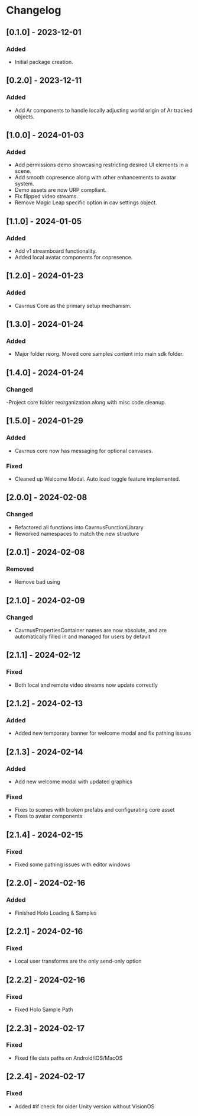 # Changelog

## [0.1.0] - 2023-12-01

### Added
- Initial package creation.

## [0.2.0] - 2023-12-11

### Added
- Add Ar components to handle locally adjusting world origin of Ar tracked objects.

## [1.0.0] - 2024-01-03

### Added
- Add permissions demo showcasing restricting desired UI elements in a scene.
- Add smooth copresence along with other enhancements to avatar system.
- Demo assets are now URP compliant.
- Fix flipped video streams.
- Remove Magic Leap specific option in cav settings object.

## [1.1.0] - 2024-01-05

### Added
- Add v1 streamboard functionality.
- Added local avatar components for copresence.

## [1.2.0] - 2024-01-23

### Added
- Cavrnus Core as the primary setup mechanism.

## [1.3.0] - 2024-01-24

### Added
- Major folder reorg. Moved core samples content into main sdk folder.

## [1.4.0] - 2024-01-24

### Changed
-Project core folder reorganization along with misc code cleanup.

## [1.5.0] - 2024-01-29

### Added
- Cavrnus core now has messaging for optional canvases.

### Fixed
- Cleaned up Welcome Modal. Auto load toggle feature implemented.

## [2.0.0] - 2024-02-08

### Changed
- Refactored all functions into CavrnusFunctionLibrary
- Reworked namespaces to match the new structure

## [2.0.1] - 2024-02-08

### Removed
- Remove bad using

## [2.1.0] - 2024-02-09

### Changed
- CavrnusPropertiesContainer names are now absolute, and are automatically filled in and managed for users by default


## [2.1.1] - 2024-02-12

### Fixed
- Both local and remote video streams now update correctly


## [2.1.2] - 2024-02-13

### Added
- Added new temporary banner for welcome modal and fix pathing issues


## [2.1.3] - 2024-02-14

### Added
- Add new welcome modal with updated graphics

### Fixed
- Fixes to scenes with broken prefabs and configurating core asset
- Fixes to avatar components


## [2.1.4] - 2024-02-15

### Fixed
- Fixed some pathing issues with editor windows

## [2.2.0] - 2024-02-16

### Added
- Finished Holo Loading & Samples


## [2.2.1] - 2024-02-16

### Fixed
- Local user transforms are the only send-only option


## [2.2.2] - 2024-02-16

### Fixed
- Fixed Holo Sample Path


## [2.2.3] - 2024-02-17

### Fixed
- Fixed file data paths on Android/iOS/MacOS


## [2.2.4] - 2024-02-17

### Fixed
- Added #if check for older Unity version without VisionOS
